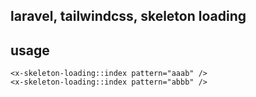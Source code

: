 ## laravel, tailwindcss, skeleton loading


## usage

```
<x-skeleton-loading::index pattern="aaab" />
<x-skeleton-loading::index pattern="abbb" />

```
